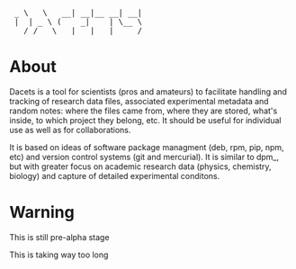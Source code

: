 <pre>
 _ \   \   __| __|__ __| __|
 |  | _ \ (    _|    | \__ \
___/_/  _\___|___|  _| ____/
</pre>

About
=====

Dacets is a tool for scientists (pros and amateurs) to facilitate handling and
tracking of research data files, associated experimental metadata and random
notes: where the files came from, where they are stored, what's inside, to which
project they belong, etc. It should be useful for individual use as well as
for collaborations.

It is based on ideas of software package managment (deb, rpm, pip, npm,  etc)
and version control systems (git and mercurial). It is similar to dpm_, but with
greater focus on academic research data (physics, chemistry, biology) and
capture of detailed experimental conditons.


Warning
=======

This is still pre-alpha stage

This is taking way too long
